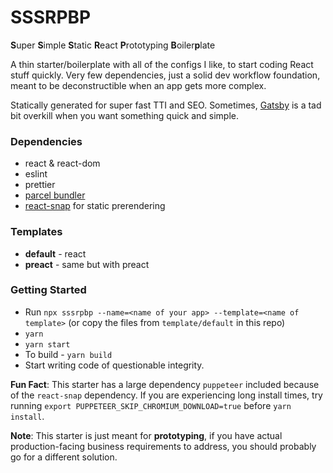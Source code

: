# SSSRPBP
**S**uper **S**imple **S**tatic **R**eact **P**rototyping **B**oiler**p**late

A thin starter/boilerplate with all of the configs I like, to start coding React stuff quickly. Very few dependencies, just a solid dev workflow foundation, meant to be deconstructible when an app gets more complex.

Statically generated for super fast TTI and SEO. Sometimes, [Gatsby](https://github.com/gatsbyjs/gatsby) is a tad bit overkill when you want something quick and simple.

### Dependencies
* react & react-dom
* eslint
* prettier
* [parcel bundler](https://github.com/parcel-bundler/parcel)
* [react-snap](https://github.com/stereobooster/react-snap) for static prerendering

### Templates
* **default** - react
* **preact** - same but with preact

### Getting Started
* Run `npx sssrpbp --name=<name of your app> --template=<name of template>` (or copy the files from `template/default` in this repo)
* `yarn`
* `yarn start`
* To build - `yarn build`
* Start writing code of questionable integrity.

**Fun Fact**: This starter has a large dependency `puppeteer` included because of the `react-snap` dependency. If you are experiencing long install times, try running `export PUPPETEER_SKIP_CHROMIUM_DOWNLOAD=true` before `yarn install`.


**Note**: This starter is just meant for __prototyping__, if you have actual production-facing business requirements to address, you should probably go for a different solution.
